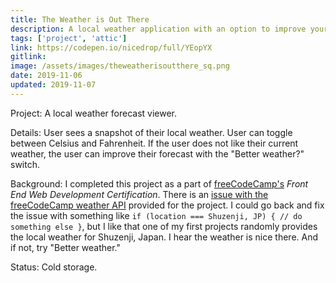 ```yaml
---
title: The Weather is Out There
description: A local weather application with an option to improve your forecast
tags: ['project', 'attic']
link: https://codepen.io/nicedrop/full/YEopYX
gitlink:
image: /assets/images/theweatherisoutthere_sq.png
date: 2019-11-06
updated: 2019-11-07
---
```


Project: A local weather forecast viewer.

Details: User sees a snapshot of their local weather. User can toggle between Celsius and Fahrenheit. If the user does not like their current weather, the user can improve their forecast with the "Better weather?" switch.

Background: I completed this project as a part of [freeCodeCamp's](https://www.freecodecamp.org 'freeCodeCamp website') _Front End Web Development Certification_. There is an [issue with the freeCodeCamp weather API](https://www.freecodecamp.org/forum/t/weather-challenge-url-functioning-randomly/184650/2 'freeCodeCamp Forum post on weather API issue') provided for the project. I could go back and fix the issue with something like `if (location === Shuzenji, JP) { // do something else }`, but I like that one of my first projects randomly provides the local weather for Shuzenji, Japan. I hear the weather is nice there. And if not, try "Better weather."

Status: Cold storage.
